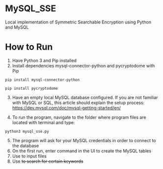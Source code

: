 # MySQL_SSE
Local implementation of Symmetric Searchable Encryption using Python and MySQL

# How to Run
1. Have Python 3 and Pip installed
2. Install dependencies mysql-connector-python and pycryptodome with Pip
```
pip install mysql-connector-python
```
```
pip install pycryptodome
```
3. Have an empty local MySQL database configured. If you are not familiar with MySQL or SQL, this article should
explain the setup process: https://dev.mysql.com/doc/mysql-getting-started/en/

4. To run the program, navigate to the folder where program files are located with terminal and type:
```
python3 mysql_sse.py
```
5. The program will ask for your MySQL credentials in order to connect to the database
6. On the first run, enter command <CT> in the UI to create the MySQL tables
7. Use <IF> to input files
8. Use <S> to search for certain keywords
